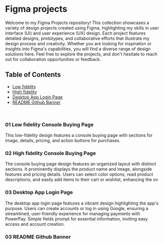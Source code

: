 # Figma projects

Welcome to my Figma Projects repository! This collection showcases a variety of design projects created using Figma, highlighting my skills in user interface (UI) and user experience (UX) design. Each project features detailed designs, prototypes, and collaborative efforts that illustrate my design process and creativity. Whether you are looking for inspiration or insights into Figma's capabilities, you will find a diverse range of design solutions here. Feel free to explore the projects, and don't hesitate to reach out for collaboration opportunities or feedback. 


## Table of Contents
- [Low fidelity](#Low-fidelity-Console-Buying-Page)
- [High fidelity](#High-fidelity-Console-Buying-Page)
- [Desktop App Login Page](#Desktop-App-Login-Page)
- [README Github Banner](#README-Github-Banner)

<br>

### 01 Low fidelity Console Buying Page
This low-fidelity design features a console buying page with sections for image, details, pricing, and action buttons for purchases.



### 02  High fidelity Console Buying Page
The console buying page design features an organized layout with distinct sections. It prominently displays the product name and image, alongside features and pricing details. Users can select color options, read product descriptions, and easily add items to their cart or wishlist, enhancing the ov


### 03  Desktop App Login Page
The desktop app login page features a vibrant design highlighting the app's purpose. Users can create accounts or log in using Google, ensuring a streamlined, user-friendly experience for managing payments with PowerPay. Simple fields prompt for essential information, inviting easy access and account creation.


### 03  README Github Banner
